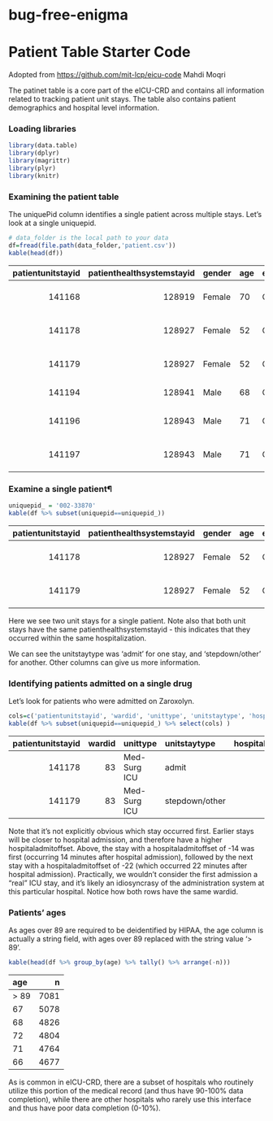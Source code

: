 # bug-free-enigma
Patient Table Starter Code
================



Adopted from <https://github.com/mit-lcp/eicu-code>
Mahdi Moqri

The patinet table is a core part of the eICU-CRD and contains all
information related to tracking patient unit stays. The table also
contains patient demographics and hospital level information.

### Loading libraries

``` r
library(data.table)
library(dplyr)
library(magrittr)
library(plyr)
library(knitr)
```

### Examining the patient table

The uniquePid column identifies a single patient across multiple stays.
Let’s look at a single uniquepid.

``` r
# data_folder is the local path to your data
df=fread(file.path(data_folder,'patient.csv'))
kable(head(df))
```

| patientunitstayid | patienthealthsystemstayid | gender | age | ethnicity | hospitalid | wardid | apacheadmissiondx                             | admissionheight | hospitaladmittime24 | hospitaladmitoffset | hospitaladmitsource  | hospitaldischargeyear | hospitaldischargetime24 | hospitaldischargeoffset | hospitaldischargelocation | hospitaldischargestatus | unittype     | unitadmittime24 | unitadmitsource      | unitvisitnumber | unitstaytype   | admissionweight | dischargeweight | unitdischargetime24 | unitdischargeoffset | unitdischargelocation | unitdischargestatus | uniquepid |
| ----------------: | ------------------------: | :----- | :-- | :-------- | ---------: | -----: | :-------------------------------------------- | --------------: | :------------------ | ------------------: | :------------------- | --------------------: | :---------------------- | ----------------------: | :------------------------ | :---------------------- | :----------- | :-------------- | :------------------- | --------------: | :------------- | --------------: | --------------: | :------------------ | ------------------: | :-------------------- | :------------------ | :-------- |
|            141168 |                    128919 | Female | 70  | Caucasian |         59 |     91 | Rhythm disturbance (atrial, supraventricular) |           152.4 | 15:54:00            |                   0 | Direct Admit         |                  2015 | 03:50:00                |                    3596 | Death                     | Expired                 | Med-Surg ICU | 15:54:00        | Direct Admit         |               1 | admit          |            84.3 |            85.8 | 03:50:00            |                3596 | Death                 | Expired             | 002-34851 |
|            141178 |                    128927 | Female | 52  | Caucasian |         60 |     83 |                                               |           162.6 | 08:56:00            |                \-14 | Emergency Department |                  2015 | 19:20:00                |                    2050 | Home                      | Alive                   | Med-Surg ICU | 09:10:00        | Emergency Department |               1 | admit          |            54.4 |            54.4 | 09:18:00            |                   8 | Step-Down Unit (SDU)  | Alive               | 002-33870 |
|            141179 |                    128927 | Female | 52  | Caucasian |         60 |     83 |                                               |           162.6 | 08:56:00            |                \-22 | Emergency Department |                  2015 | 19:20:00                |                    2042 | Home                      | Alive                   | Med-Surg ICU | 09:18:00        | ICU to SDU           |               2 | stepdown/other |              NA |            60.4 | 19:20:00            |                2042 | Home                  | Alive               | 002-33870 |
|            141194 |                    128941 | Male   | 68  | Caucasian |         73 |     92 | Sepsis, renal/UTI (including bladder)         |           180.3 | 18:18:40            |               \-780 | Floor                |                  2015 | 23:30:00                |                   12492 | Home                      | Alive                   | CTICU        | 07:18:00        | Floor                |               1 | admit          |            73.9 |            76.7 | 15:31:00            |                4813 | Floor                 | Alive               | 002-5276  |
|            141196 |                    128943 | Male   | 71  | Caucasian |         67 |    109 |                                               |           162.6 | 20:21:00            |                \-99 | Emergency Department |                  2015 | 17:00:00                |                    5460 | Home                      | Alive                   | Med-Surg ICU | 22:00:00        | ICU to SDU           |               2 | stepdown/other |              NA |            63.2 | 22:23:00            |                1463 | Floor                 | Alive               | 002-37665 |
|            141197 |                    128943 | Male   | 71  | Caucasian |         67 |    109 | Sepsis, pulmonary                             |           162.6 | 20:21:00            |                \-25 | Emergency Department |                  2015 | 17:00:00                |                    5534 | Home                      | Alive                   | Med-Surg ICU | 20:46:00        | Emergency Department |               1 | admit          |           102.1 |           102.1 | 22:00:00            |                  74 | Step-Down Unit (SDU)  | Alive               | 002-37665 |

### Examine a single patient¶

``` r
uniquepid_ = '002-33870'
kable(df %>% subset(uniquepid==uniquepid_))
```

| patientunitstayid | patienthealthsystemstayid | gender | age | ethnicity | hospitalid | wardid | apacheadmissiondx | admissionheight | hospitaladmittime24 | hospitaladmitoffset | hospitaladmitsource  | hospitaldischargeyear | hospitaldischargetime24 | hospitaldischargeoffset | hospitaldischargelocation | hospitaldischargestatus | unittype     | unitadmittime24 | unitadmitsource      | unitvisitnumber | unitstaytype   | admissionweight | dischargeweight | unitdischargetime24 | unitdischargeoffset | unitdischargelocation | unitdischargestatus | uniquepid |
| ----------------: | ------------------------: | :----- | :-- | :-------- | ---------: | -----: | :---------------- | --------------: | :------------------ | ------------------: | :------------------- | --------------------: | :---------------------- | ----------------------: | :------------------------ | :---------------------- | :----------- | :-------------- | :------------------- | --------------: | :------------- | --------------: | --------------: | :------------------ | ------------------: | :-------------------- | :------------------ | :-------- |
|            141178 |                    128927 | Female | 52  | Caucasian |         60 |     83 |                   |           162.6 | 08:56:00            |                \-14 | Emergency Department |                  2015 | 19:20:00                |                    2050 | Home                      | Alive                   | Med-Surg ICU | 09:10:00        | Emergency Department |               1 | admit          |            54.4 |            54.4 | 09:18:00            |                   8 | Step-Down Unit (SDU)  | Alive               | 002-33870 |
|            141179 |                    128927 | Female | 52  | Caucasian |         60 |     83 |                   |           162.6 | 08:56:00            |                \-22 | Emergency Department |                  2015 | 19:20:00                |                    2042 | Home                      | Alive                   | Med-Surg ICU | 09:18:00        | ICU to SDU           |               2 | stepdown/other |              NA |            60.4 | 19:20:00            |                2042 | Home                  | Alive               | 002-33870 |

Here we see two unit stays for a single patient. Note also that both
unit stays have the same patienthealthsystemstayid - this indicates that
they occurred within the same hospitalization.

We can see the unitstaytype was ‘admit’ for one stay, and
‘stepdown/other’ for another. Other columns can give us more
information.

### Identifying patients admitted on a single drug

Let’s look for patients who were admitted on
Zaroxolyn.

``` r
cols=c('patientunitstayid', 'wardid', 'unittype', 'unitstaytype', 'hospitaladmitoffset', 'unitdischargeoffset')
kable(df %>% subset(uniquepid==uniquepid_) %>% select(cols) )
```

| patientunitstayid | wardid | unittype     | unitstaytype   | hospitaladmitoffset | unitdischargeoffset |
| ----------------: | -----: | :----------- | :------------- | ------------------: | ------------------: |
|            141178 |     83 | Med-Surg ICU | admit          |                \-14 |                   8 |
|            141179 |     83 | Med-Surg ICU | stepdown/other |                \-22 |                2042 |

Note that it’s not explicitly obvious which stay occurred first. Earlier
stays will be closer to hospital admission, and therefore have a higher
hospitaladmitoffset. Above, the stay with a hospitaladmitoffset of -14
was first (occurring 14 minutes after hospital admission), followed by
the next stay with a hospitaladmitoffset of -22 (which occurred 22
minutes after hospital admission). Practically, we wouldn’t consider the
first admission a “real” ICU stay, and it’s likely an idiosyncrasy of
the administration system at this particular hospital. Notice how both
rows have the same wardid.

### Patients’ ages

As ages over 89 are required to be deidentified by HIPAA, the age column
is actually a string field, with ages over 89 replaced with the string
value ‘\> 89’.

``` r
kable(head(df %>% group_by(age) %>% tally() %>% arrange(-n)))
```

| age   |    n |
| :---- | ---: |
| \> 89 | 7081 |
| 67    | 5078 |
| 68    | 4826 |
| 72    | 4804 |
| 71    | 4764 |
| 66    | 4677 |

As is common in eICU-CRD, there are a subset of hospitals who routinely
utilize this portion of the medical record (and thus have 90-100% data
completion), while there are other hospitals who rarely use this
interface and thus have poor data completion (0-10%).
